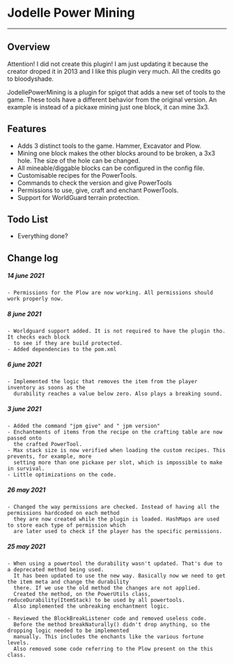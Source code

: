 # Jodelle Power Mining
---
## Overview
Attention! I did not create this plugin! I am just updating it because the creator droped it in 2013 and I like this plugin very much. All the credits go to bloodyshade.

JodellePowerMining is a plugin for spigot that adds a new set of tools to the game. These tools have a different behavior from the original version. An example is instead of a pickaxe mining just one block, it can mine 3x3.

## Features
- Adds 3 distinct tools to the game. Hammer, Excavator and Plow.
- Mining one block makes the other blocks around to be broken, a 3x3 hole. The size of the 
  hole can be changed.
- All mineable/diggable blocks can be configured in the config file.
- Customisable recipes for the PowerTools.
- Commands to check the version and give PowerTools
- Permissions to use, give, craft and enchant PowerTools.
- Support for WorldGuard terrain protection.

## Todo List
- Everything done?


## Change log
##### 14 june 2021
    - Permissions for the Plow are now working. All permissions should work properly now.
##### 8 june 2021
    - Worldguard support added. It is not required to have the plugin tho. It checks each block 
      to see if they are build protected.
    - Added dependencies to the pom.xml
##### 6 june 2021
    - Implemented the logic that removes the item from the player inventory as soons as the 
      durability reaches a value below zero. Also plays a breaking sound.
##### 3 june 2021
    - Added the command "jpm give" and " jpm version"
    - Enchantments of items from the recipe on the crafting table are now passed onto
      the crafted PowerTool.
    - Max stack size is now verified when loading the custom recipes. This prevents, for example, more
      setting more than one pickaxe per slot, which is impossible to make in survival.
    - Little optimizations on the code.

##### 26 may 2021
    - Changed the way permissions are checked. Instead of having all the permissions hardcoded on each method 
      they are now created while the plugin is loaded. HashMaps are used to store each type of permission which 
      are later used to check if the player has the specific permissions.
##### 25 may 2021
    - When using a powertool the durability wasn't updated. That's due to a deprecated method being used.
      It has been updated to use the new way. Basically now we need to get the item meta and change the durability
      there. If we use the old method the changes are not applied.
      Created the method, on the PowerUtils class, reduceDurability(ItemStack) to be used by all powertools.
      Also implemented the unbreaking enchantment logic.    

    - Reviewed the BlockBreakListener code and removed useless code. 
      Before the method breakNaturally() didn't drop anything, so the dropping logic needed to be implemented 
      manually. This includes the enchants like the various fortune levels.
      Also removed some code referring to the Plow present on the this class.
    
    
    
    
